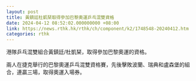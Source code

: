 ```yaml
---
layout: post
title: 黃鎮廷杜凱琹取得參加巴黎奧運乒乓混雙資格
date: 2024-04-12 08:52:02.000000000 +08:00
link: https://news.rthk.hk/rthk/ch/component/k2/1748548-20240412.htm
categories: rthk
---
```


港隊乒乓混雙組合黃鎮廷/杜凱琹，取得參加巴黎奧運的資格。

兩人在捷克舉行的巴黎奧運乒乓混雙資格賽，先後擊敗波蘭、瑞典和盧森堡的組合，連贏三場，取得奧運入場券。
